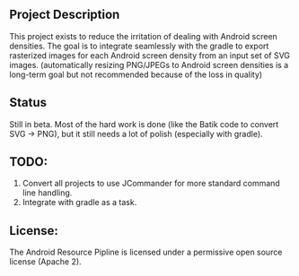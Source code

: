 Project Description
-----------------------
This project exists to reduce the irritation of dealing with Android screen densities.  The goal is to integrate seamlessly with the gradle to export rasterized images for each Android screen density from an input set of SVG images.
(automatically resizing PNG/JPEGs to Android screen densities is a long-term goal but not recommended because of the loss in quality)

Status
-----------------------
Still in beta.
Most of the hard work is done (like the Batik code to convert SVG -> PNG), but it still needs a lot of polish (especially with gradle).

TODO:
-----------------------
1. Convert all projects to use JCommander for more standard command line handling.
2. Integrate with gradle as a task.

License:
-----------------------
The Android Resource Pipline is licensed under a permissive open source license (Apache 2).
